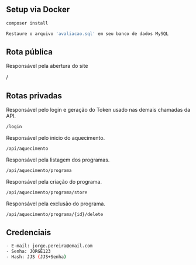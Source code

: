 ## Setup via Docker
```bash
composer install
```
```bash
Restaure o arquivo 'avaliacao.sql' em seu banco de dados MySQL
```

## Rota pública

Responsável pela abertura do site

/


## Rotas privadas

Responsável pelo login e geração do Token usado nas demais chamadas da API.

```bash
/login
```


Responsável pelo inicio do aquecimento.

```bash
/api/aquecimento
```


Responsável pela listagem dos programas.

```bash
/api/aquecimento/programa
```


Responsável pela criação do programa.

```bash
/api/aquecimento/programa/store
```


Responsável pela exclusão do programa.

```bash
/api/aquecimento/programa/{id}/delete
```

## Credenciais
```bash
- E-mail: jorge.pereira@email.com
- Senha: JORGE123
- Hash: JJS (JJS+Senha)
```
